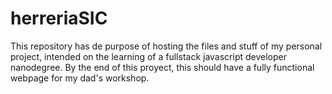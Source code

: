 # herreriaSIC
This repository has de purpose of hosting the files and stuff of my personal project, intended on the learning of a fullstack javascript developer nanodegree. 
By the end of this proyect, this should have a fully functional webpage for my dad's workshop.
